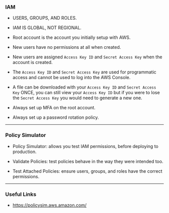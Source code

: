 ### IAM

- USERS, GROUPS, AND ROLES.

- IAM IS GLOBAL, NOT REGIONAL.

- Root account is the account you initially setup with AWS.

- New users have no permissions at all when created.

- New users are assigned `Access Key ID` and `Secret Access Key` when the account is created.

- The `Access Key ID` and `Secret Access Key` are used for programmatic access and cannot be used to log into the AWS Console.

- A file can be downloaded with your `Access Key ID` and `Secret Access Key` ONCE, you can still view your `Access Key ID` but if you were to lose the `Secret Access Key` you would need to generate a new one.

- Always set up MFA on the root account.

- Always set up a password rotation policy.

---

### Policy Simulator

- Policy Simulator: allows you test IAM permissions, before deploying to production.

- Validate Policies: test policies behave in the way they were intended too.

- Test Attached Policies: ensure users, groups, and roles have the correct permissions.

---

### Useful Links

- https://policysim.aws.amazon.com/
